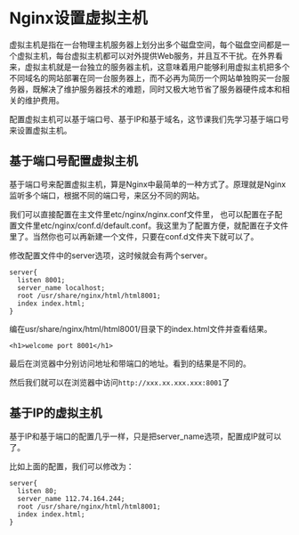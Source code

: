 # Nginx设置虚拟主机

虚拟主机是指在一台物理主机服务器上划分出多个磁盘空间，每个磁盘空间都是一个虚拟主机，每台虚拟主机都可以对外提供Web服务，并且互不干扰。在外界看来，虚拟主机就是一台独立的服务器主机，这意味着用户能够利用虚拟主机把多个不同域名的网站部署在同一台服务器上，而不必再为简历一个网站单独购买一台服务器，既解决了维护服务器技术的难题，同时又极大地节省了服务器硬件成本和相关的维护费用。

配置虚拟主机可以基于端口号、基于IP和基于域名，这节课我们先学习基于端口号来设置虚拟主机。

## 基于端口号配置虚拟主机

基于端口号来配置虚拟主机，算是Nginx中最简单的一种方式了。原理就是Nginx监听多个端口，根据不同的端口号，来区分不同的网站。

我们可以直接配置在主文件里etc/nginx/nginx.conf文件里， 也可以配置在子配置文件里etc/nginx/conf.d/default.conf。我这里为了配置方便，就配置在子文件里了。当然你也可以再新建一个文件，只要在conf.d文件夹下就可以了。

修改配置文件中的server选项，这时候就会有两个server。

```()
server{
  listen 8001;
  server_name localhost;
  root /usr/share/nginx/html/html8001;
  index index.html;
}
```

编在usr/share/nginx/html/html8001/目录下的index.html文件并查看结果。

```()
<h1>welcome port 8001</h1>
```

最后在浏览器中分别访问地址和带端口的地址。看到的结果是不同的。

然后我们就可以在浏览器中访问`http://xxx.xx.xxx.xxx:8001`了

## 基于IP的虚拟主机

基于IP和基于端口的配置几乎一样，只是把server_name选项，配置成IP就可以了。

比如上面的配置，我们可以修改为：

```()
server{
  listen 80;
  server_name 112.74.164.244;
  root /usr/share/nginx/html/html8001;
  index index.html;
}
```